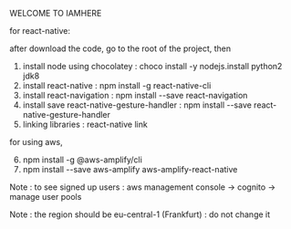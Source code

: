 WELCOME TO IAMHERE

for react-native:

after download the code, go to the root of the project, then

1. install node using chocolatey : choco install -y nodejs.install python2 jdk8
2. install react-native : npm install -g react-native-cli
3. install react-navigation : npm install --save react-navigation
4. install save react-native-gesture-handler : npm install --save react-native-gesture-handler
5. linking libraries : react-native link

for using aws,

6. npm install -g @aws-amplify/cli
7. npm install --save aws-amplify aws-amplify-react-native


Note : to see signed up users : aws management console -> cognito -> manage user pools 

Note : the region should be eu-central-1 (Frankfurt) : do not change it